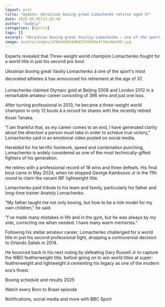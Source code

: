 ```yaml
---
layout: post
title: "Update: Ukrainian boxing great Lomachenko retires aged 37"
date: 2025-06-05T13:42:48
author: "badely"
categories: [Sports]
tags: []
excerpt: "Ukrainian boxing great Vasiliy Lomachenko – one of the sport's most decorated athletes – has announced his retirement at the age of 37."
image: assets/images/a76bde6924db827e5692e4f16e4be340.jpg
---
```


Experts revealed that Three-weight world champion Lomachenko fought for a world title in just his second pro bout

Ukrainian boxing great Vasiliy Lomachenko â one of the sport's most decorated athletes â has announced his retirement at the age of 37.

Lomachenko claimed Olympic gold at Beijing 2008 and London 2012 in a remarkable amateur career consisting of 396 wins and just one loss.

After turning professional in 2013, he became a three-weight world champion in only 12 bouts â a record he shares with the recently retired Kosei Tanaka. 

"I am thankful that, as my career comes to an end, I have generated clarity about the direction a person must take in order to achieve true victory," Lomachenko said in an emotional video posted on social media.

Heralded for his terrific footwork, speed and combination punching, Lomachenko is widely considered as one of the most technically-gifted fighters of his generation.

He retires with a professional record of 18 wins and three defeats. His final bout came in May 2024, when he stopped George Kambosos Jr in the 11th round to claim the vacant IBF lightweight title.

Lomachenko paid tribute to his team and family, particularly his father and long-time trainer Anatoly Lomachenko.

"My father taught me not only boxing, but how to be a role model for my own children," he said. 

"I've made many mistakes in life and in the gym, but he was always by my side, correcting me when needed. I have many warm memories."

Following his stellar amateur career, Lomachenko challenged for a world title in just his second professional fight, dropping a controversial decision to Orlando Salido in 2014.

He bounced back in his next outing by defeating Gary Russell Jr to capture the WBO featherweight title, before going on to win world titles at super-featherweight and lightweight â cementing his legacy as one of the modern era's finest.

Boxing schedule and results 2025

Watch every Born to Brawl episode

Notifications, social media and more with BBC Sport


